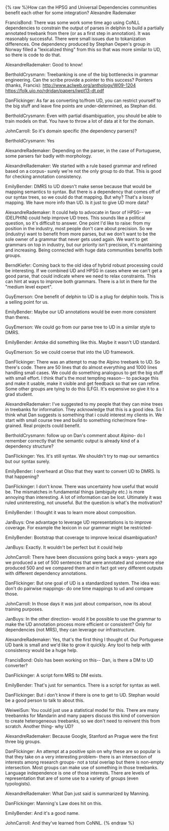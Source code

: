 {% raw %}How can the HPSG and Universal Dependencies communities benefit each
other for some integration? Alexandre Rademaker

FrancisBond: There was some work some time ago using
CoNLL dependencies to constrain the output of parses in delphin to build
a partially annotated treebank from there (or as a first step in
annotation). It was reasonably successful. There were small issues due
to tokanization differences. One dependency produced by Stephan Oepen's
group in Norway filled a "lexicalized thing" from this so that was more
similar to UD, so there is code to do that.

AlexandreRademaker: Good to know!

BertholdCrysmann: Treebanking is one of the big
bottlenecks in grammar engineering. Can the scribe provide a pointer to
this success? Pointers (thanks, Francis):
<http://www.aclweb.org/anthology/W09-1204>
<https://folk.uio.no/rdridan/papers/iwpt13-dt.pdf>

DanFlickinger: As far as converting to/from UD, you can
restrict yourself to the big stuff and leave fine points are
under-determined, as Stephan did.

BertholdCrysmann: Even with partial disambiguation,
you should be able to train models on that. You have to throw a lot of
data at it for the domain.

JohnCarroll: So it's domain specific (the dependency
parsers)?

BertholdCrysmann: Yes

AlexandreRademaker: Depending on the parser, in
the case of Portuguese, some parsers fair badly with morphology.

AlexandreRademaker: We started with a rule based
grammar and refined based on a corpus- surely we're not the only group
to do that. This is good for checking annotation consistency.

EmilyBender: DMRS to UD doesn't make sense because that
would be mapping semantics to syntax. But there is a dependency that
comes off of our syntax trees, so we could do that mapping. But why?
That's a lossy mapping. We have more info than UD. Is it just to give UD
more data?

AlexandreRademaker: It could help to advocate in
favor of HPSG-- we (DELPHIN) could help improve UD trees. This sounds
like a political question, so it's difficult to answer. One point I'd
like to raise: from my position in the industry, most people don't care
about precision. So we (industry) want to benefit from more parses, but
we don't want to be the sole owner of a grammar that never gets used
again. We want to get grammars on top in industry, but our priority
isn't precision, it's maintaining and increasing. Being connected with
huge data communities benefits both groups.

BerndKiefer: Coming back to the old idea of hybrid robust
processing could be interesting. If we combined UD and HPSG in cases
where we can't get a good parse, that could indicate where we need to
relax constraints. This can hint at ways to improve both grammars. There
is a lot in there for the "medium level expert".

GuyEmerson: One benefit of delphin to UD is a plug for
delphin tools. This is a selling point for us.

EmilyBender: Maybe our UD annotations would be even more
consistent than theres.

GuyEmerson: We could go from our parse tree to UD in a
similar style to DMRS.

EmilyBender: Antske did something like this. Maybe it
wasn't UD standard.

GuyEmerson: So we could coerse that into the UD framework.

DanFlickinger: There was an attempt to map the Alpino
treebank to UD. So there's code. There are 50 lines that do almost
everything and 1000 lines handling small cases. We could do something
analogous to get the big stuff with small effort. I think that's the
most tempting reason-- to package this and make it usable, make it
visible and get feedback so that we can refine. Some other groups are
tying to do this (LFG). It's expensive so give it to a grad student.

AlexandreRademaker: I've suggested to my people
that they can mine trees in treebanks for information. They acknowledge
that this is a good idea. So I think what Dan suggests is something that
i could interest my clients in. We start with small course tree and
build to something richer/more fine-grained. Real projects could
benefit.

BertholdCrysmann: follow up on Dan's comment about
Alpino- do I remember correctly that the semantic output is already kind
of a dependency structure?

DanFlickinger: Yes. It's still syntax. We shouldn't try
to map our semantics but our syntax surely.

EmilyBender: I overheard at Olso that they want to
convert UD to DMRS. Is that happening?

DanFlickinger: I don't know. There was uncertainty how
useful that would be. The mismatches in fundamental things (ambiguity
etc.) is more annoying than interesting. A lot of information can be
lost. Ultimately it was ruled uninteresting, not unuseful. But the
question is what's the motivation?

EmilyBender: I thought it was to learn more about
composition.

JanBuys: One advantage to leverage UD representations is to
improve coverage. For example the lexicon in our grammar might be
restricted-

EmilyBender: Bootstrap that coverage to improve lexical
disambiguation?

JanBuys: Exactly. It wouldn't be perfect but it could help

JohnCarroll: There have been discussions going back a
ways- years ago we produced a set of 500 sentences that were annotated
and someone else produced 500 and we compared them and in fact got very
different outputs with different dependency annotations.

DanFlickinger: But one goal of UD is a standardized
system. The idea was: don't do pairwise mappings- do one time mappings
to ud and compare those.

JohnCarroll: In those days it was just about comparison,
now its about training purposes.

JanBuys: In the other direction- would it be possible to use
the grammar to make the UD annotation process more efficient or
consistent? Only for dependencies (not MRS), they can leverage our
infrastructure.

AlexandreRademaker: Yes, that's the first thing I
thought of. Our Portuguese UD bank is small and we'd like to grow it
quickly. Any tool to help with consistency would be a huge help.

FrancisBond: Oslo has been working on this-- Dan, is
there a DM to UD converter?

DanFlickinger: A script form MRS to DM exists.

EmilyBender: That's just for semantics. There is a script
for syntax as well.

DanFlickinger: But i don't know if there is one to get
to UD. Stephan would be a good person to talk to about this.

WeiweiSun: You could just use a statistical model for this.
There are many treebannks for Mandarin and many papers discuss this kind
of conversion to create heterogeneous treebanks, so we don't need to
reinvent this from scratch. Another thing- why UD?

AlexandreRademaker: Because Google, Stanford an
Prague were the first three big groups.

DanFlickinger: An attempt at a positive spin on why
these are so popular is that they take on a very interesting problem-
there is an intersection of interests among research groups- not a total
overlap but there is non-empty intersection. Most groups can make use of
something in those treebanks. Language independence is one of those
interests. There are levels of representation that are of some use to a
variety of groups (even typologists).

AlexandreRademaker: What Dan just said is
summarized by Manning.

DanFlickinger: Manning's Law does hit on this.

EmilyBender: And it's a good name.

JohnCarroll: And they've learned from CoNNL.
<update date omitted for speed>{% endraw %}